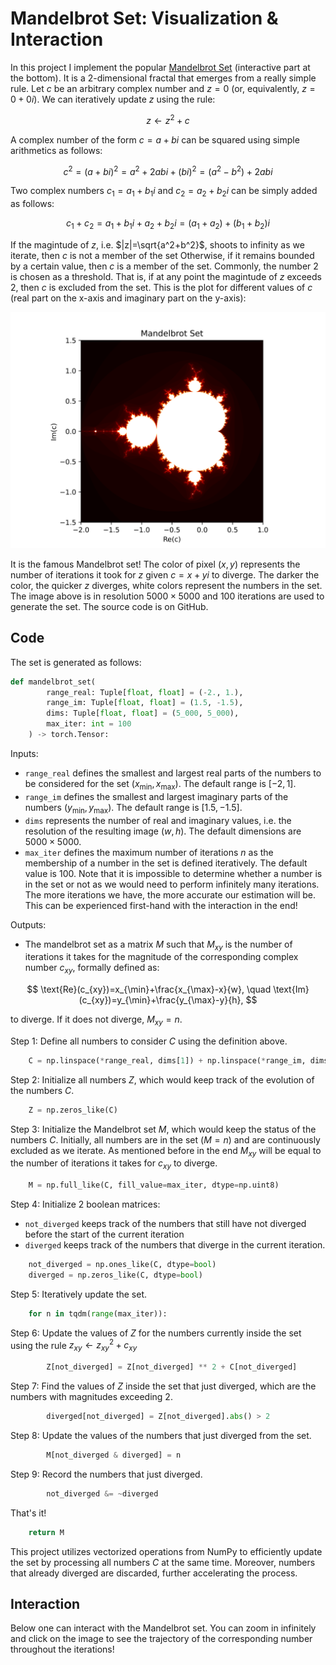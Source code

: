 # Mandelbrot Set: Visualization & Interaction

In this project I implement the popular [Mandelbrot Set](https://en.wikipedia.org/wiki/Mandelbrot_set) (interactive part at the bottom). It is a 2-dimensional fractal that emerges from a really simple rule. Let $c$ be an arbitrary complex number and $z=0$ (or, equivalently, $z=0+0i$). We can iteratively update $z$ using the rule:

$$
z\gets z^2+c
$$

A complex number of the form $c=a+bi$ can be squared using simple arithmetics as follows:

$$
c^2=(a+bi)^2=a^2+2abi+(bi)^2=(a^2-b^2)+2abi
$$

Two complex numbers $c_1=a_1+b_1i$ and $c_2=a_2+b_2i$ can be simply added as follows:

$$
c_1+c_2=a_1+b_1i+a_2+b_2i=(a_1+a_2)+(b_1+b_2)i
$$

If the magintude of $z$, i.e. $|z|=\sqrt{a^2+b^2}$, shoots to infinity as we iterate, then $c$ is not a member of the set Otherwise, if it remains bounded by a certain value, then $c$ is a member of the set. Commonly, the number 2 is chosen as a threshold. That is, if at any point the magintude of $z$ exceeds 2, then $c$ is excluded from the set. This is the plot for different values of $c$ (real part on the x-axis and imaginary part on the y-axis):

![](assets/image.png#img)

It is the famous Mandelbrot set! The color of pixel $(x,y)$ represents the number of iterations it took for $z$ given $c=x+yi$ to diverge. The darker the color, the quicker $z$ diverges, white colors represent the numbers in the set. The image above is in resolution $5000\times5000$ and $100$ iterations are used to generate the set. The source code is on GitHub.

## Code

The set is generated as follows:

```python
def mandelbrot_set(
        range_real: Tuple[float, float] = (-2., 1.), 
        range_im: Tuple[float, float] = (1.5, -1.5), 
        dims: Tuple[float, float] = (5_000, 5_000), 
        max_iter: int = 100
    ) -> torch.Tensor:
```

Inputs:
- `range_real` defines the smallest and largest real parts of the numbers to be considered for the set $(x_{\min}, x_{\max})$. The default range is $[-2,1]$.
- `range_im` defines the smallest and largest imaginary parts of the numbers $(y_{\min}, y_{\max})$. The default range is $[1.5,-1.5]$.
- `dims` represents the number of real and imaginary values, i.e. the resolution of the resulting image $(w,h)$. The default dimensions are $5000\times 5000$.
- `max_iter` defines the maximum number of iterations $n$ as the membership of a number in the set is defined iteratively. The default value is $100$. Note that it is impossible to determine whether a number is in the set or not as we would need to perform infinitely many iterations. The more iterations we have, the more accurate our estimation will be. This can be experienced first-hand with the interaction in the end!

Outputs:
- The mandelbrot set as a matrix $M$ such that $M_{xy}$ is the number of iterations it takes for the magnitude of the corresponding complex number $c_{xy}$, formally defined as:

$$
\text{Re}(c_{xy})=x_{\min}+\frac{x_{\max}-x}{w}, \quad \text{Im}(c_{xy})=y_{\min}+\frac{y_{\max}-y}{h},
$$

to diverge. If it does not diverge, $M_{xy}=n$.

Step 1: Define all numbers to consider $C$ using the definition above.

```python
    C = np.linspace(*range_real, dims[1]) + np.linspace(*range_im, dims[0])[:, np.newaxis] * 1j
```

Step 2: Initialize all numbers $Z$, which would keep track of the evolution of the numbers $C$.

```python
    Z = np.zeros_like(C)
```

Step 3: Initialize the Mandelbrot set $M$, which would keep the status of the numbers $C$. Initially, all numbers are in the set ($M=n$) and are continuously excluded as we iterate. As mentioned before in the end $M_{xy}$ will be equal to the number of iterations it takes for $c_{xy}$ to diverge.

```python
    M = np.full_like(C, fill_value=max_iter, dtype=np.uint8)
```

Step 4: Initialize 2 boolean matrices:
- `not_diverged` keeps track of the numbers that still have not diverged before the start of the current iteration
- `diverged` keeps track of the numbers that diverge in the current iteration.

```python
    not_diverged = np.ones_like(C, dtype=bool)
    diverged = np.zeros_like(C, dtype=bool)
```

Step 5: Iteratively update the set.

```python
    for n in tqdm(range(max_iter)):
```

Step 6: Update the values of $Z$ for the numbers currently inside the set using the rule $z_{xy}\gets z_{xy}^2+c_{xy}$

```python
        Z[not_diverged] = Z[not_diverged] ** 2 + C[not_diverged]
```

Step 7: Find the values of $Z$ inside the set that just diverged, which are the numbers with magnitudes exceeding 2.

```python
        diverged[not_diverged] = Z[not_diverged].abs() > 2
```

Step 8: Update the values of the numbers that just diverged from the set.

```python
        M[not_diverged & diverged] = n
```

Step 9: Record the numbers that just diverged.

```python
        not_diverged &= ~diverged
```

That's it!

```python
    return M
```

This project utilizes vectorized operations from NumPy to efficiently update the set by processing all numbers $C$ at the same time. Moreover, numbers that already diverged are discarded, further accelerating the process.

## Interaction

Below one can interact with the Mandelbrot set. You can zoom in infinitely and click on the image to see the trajectory of the corresponding number throughout the iterations!
